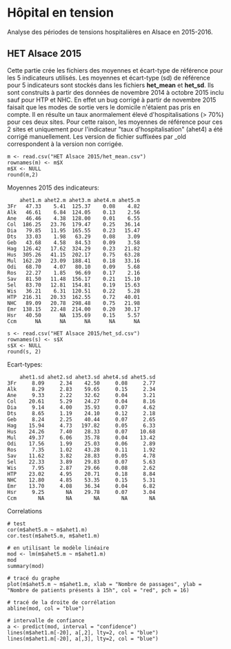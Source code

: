 
Hôpital en tension
==================

Analyse des périodes de tensions hospitalières en Alsace en 2015-2016.

HET Alsace 2015
---------------
Cette partie crée les fichiers des moyennes et écart-type de référence pour les 5 indicateurs utilisés.
Les moyennes et écart-type (sd) de référence pour 5 indicateurs sont stockés dans les fichiers __het_mean__ et __het_sd__. Ils sont construits à partir des données de novembre 2014 à octobre 2015 inclu sauf pour HTP et NHC. En effet un bug corrigé à partir de novembre 2015 faisait que les modes de sortie vers le domicile n'étaient pas pris en compte. Il en résulte un taux anormalement élevé d'hospitalisations (> 70%) pour ces deux sites. Pour cette raison, les moyennes de référence pour ces 2 sites et uniquement pour l'indicateur "taux d'hospitalisation" (ahet4) a été corrigé manuellement. Les version de fichier suffixées par _old correspondent à la version non corrigée.

```
m <- read.csv("HET Alsace 2015/het_mean.csv")
rownames(m) <- m$X
m$X <- NULL
round(m,2)
```

Moyennes 2015 des indicateurs:

```
    ahet1.m ahet2.m ahet3.m ahet4.m ahet5.m
3Fr   47.33    5.41  125.37    0.08    4.82
Alk   46.61    6.84  124.05    0.13    2.56
Ane   46.46    4.38  128.00    0.01    6.55
Col  186.25   23.76  179.47    0.25   36.14
Dia   79.85   11.95  165.55    0.23   15.47
Dts   33.03    1.98   63.29    0.08    3.09
Geb   43.68    4.58   84.53    0.09    3.58
Hag  126.42   17.62  324.29    0.23   21.82
Hus  305.26   41.15  202.17    0.75   63.28
Mul  162.20   23.09  188.41    0.18   33.16
Odi   68.70    4.07   80.10    0.09    5.68
Ros   22.27    1.85   96.69    0.17    2.16
Sav   81.50   11.48  156.17    0.21   15.10
Sel   83.70   12.81  154.81    0.19   15.63
Wis   36.21    6.31  120.51    0.22    5.28
HTP  216.31   20.33  162.55    0.72   40.01
NHC   89.09   20.78  298.48    0.75   21.98
Emr  138.15   22.48  214.00    0.20   30.17
Hsr   40.50      NA  135.69    0.15    5.57
Ccm      NA      NA      NA      NA      NA
```

```
s <- read.csv("HET Alsace 2015/het_sd.csv")
rownames(s) <- s$X
s$X <- NULL
round(s, 2)
```

Ecart-types:

```
    ahet1.sd ahet2.sd ahet3.sd ahet4.sd ahet5.sd
3Fr     8.09     2.34    42.50     0.08     2.77
Alk     8.29     2.83    59.65     0.15     2.34
Ane     9.33     2.22    32.62     0.04     3.21
Col    20.61     5.29    24.27     0.04     8.16
Dia     9.14     4.00    35.93     0.07     4.62
Dts     8.65     1.19    24.10     0.12     2.18
Geb     8.24     2.25    40.44     0.07     2.65
Hag    15.94     4.73   197.82     0.05     6.33
Hus    24.26     7.40    28.33     0.07    10.68
Mul    49.37     6.06    35.78     0.04    13.42
Odi    17.56     1.99    25.03     0.06     2.89
Ros     7.35     1.02    43.28     0.11     1.92
Sav    11.62     3.82    28.83     0.05     4.78
Sel    22.33     3.89    29.83     0.07     5.63
Wis     7.95     2.87    29.66     0.08     2.62
HTP    23.02     4.95    20.71     0.18     8.84
NHC    12.80     4.85    53.35     0.15     5.31
Emr    13.70     4.08    36.34     0.04     6.82
Hsr     9.25       NA    29.78     0.07     3.04
Ccm       NA       NA       NA       NA       NA
```

Correlations

```
# test
cor(m$ahet5.m ~ m$ahet1.m)
cor.test(m$ahet5.m, m$ahet1.m)

# en utilisant le modèle linéaire
mod <- lm(m$ahet5.m ~ m$ahet1.m)
mod
summary(mod)

# tracé du graphe
plot(m$ahet5.m ~ m$ahet1.m, xlab = "Nombre de passages", ylab = "Nombre de patients présents à 15h", col = "red", pch = 16)

# tracé de la droite de corrélation
abline(mod, col = "blue")

# intervalle de confiance
a <- predict(mod, interval = "confidence")
lines(m$ahet1.m[-20], a[,2], lty=2, col = "blue")
lines(m$ahet1.m[-20], a[,3], lty=2, col = "blue")
